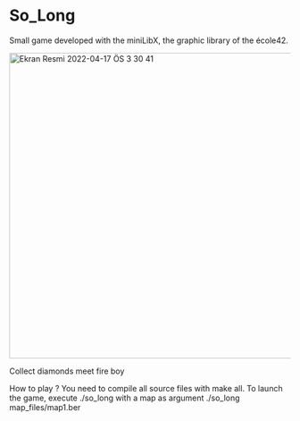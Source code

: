 
# So_Long

Small game developed with the miniLibX, the graphic library of the école42.

<img width="547" alt="Ekran Resmi 2022-04-17 ÖS 3 30 41" src="https://user-images.githubusercontent.com/94300378/163714446-b042508e-f63d-45c0-af55-31cfe55873ea.png">

Collect diamonds meet fire boy

How to play ?
You need to compile all source files with make all.
To launch the game, execute ./so_long with a map as argument
./so_long map_files/map1.ber


